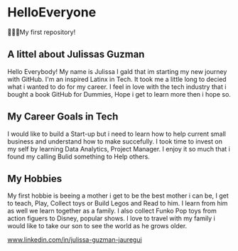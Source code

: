 

# HelloEveryone
👩🏻‍💻My first repository!

## A littel about Julissas Guzman
Hello Everybody! My name is Julissa I gald that im starting my new journey with GitHub. I'm an inspired Latinx in Tech. It took me a little long to decied 
what i wanted to do for my career. I feel in love with the tech industry that i bought a book GitHub for Dummies, Hope i get to learn more then i hope so. 

## My Career Goals in Tech
I would like to build a Start-up but i need to learn how to help current  small business and understand how to make succefully.
I took time to invest on my self by learning Data Analytics, Project Manager. I enjoy it so much that i found my calling Bulid something 
to Help others. 

## My Hobbies  
My first hobbie is beeing a mother i get to be the best mother i can be, I get to teach, Play, Collect toys or Build Legos and Read to him. I learn from him as well we learn together as a family. I also collect Funko Pop toys from action figuers to Disney, popular shows. I love to travel with my family i would like to take our son to see the world as he grows older. 

www.linkedin.com/in/julissa-guzman-jauregui

